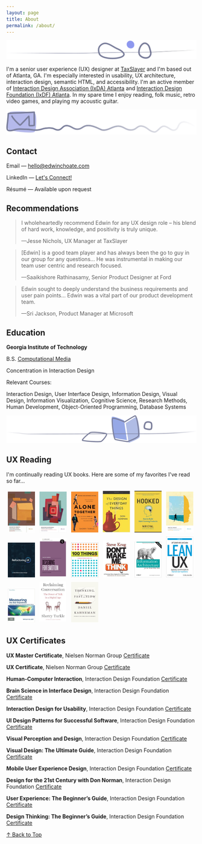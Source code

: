 ```yaml
---
layout: page
title: About
permalink: /about/
---
```


![](/assets/img/pebbles.png)

I'm a senior user experience (UX) designer at [TaxSlayer](https://www.taxslayer.com/) and I'm based out of Atlanta, GA. I'm especially interested in usability, UX architecture, interaction design, semantic HTML, and accessibility. I'm an active member of [Interaction Design Association (IxDA) Atlanta](https://ixda.org/local-groups/ixda-atlanta/) and [Interaction Design Foundation (IxDF) Atlanta](https://www.interaction-design.org/local-group/north-america/united-states/atlanta?r=edwin-choate). In my spare time I enjoy reading, folk music, retro video games, and playing my acoustic guitar.

![](/assets/img/squiggle-mail.png)

## Contact

Email &mdash; [hello@edwinchoate.com](mailto:hello@edwinchoate.com?subject=👋&nbsp;Hi,&nbsp;Edwin!)

LinkedIn &mdash; [Let's Connect!](https://www.linkedin.com/in/edwinchoate)

Résumé &mdash; Available upon request

## Recommendations

> I wholeheartedly recommend Edwin for any UX design role – his blend of hard work, knowledge, and positivity is truly unique.
> 
> &mdash;Jesse Nichols, UX Manager at TaxSlayer

> [Edwin] is a good team player and has always been the go to guy in our group for any questions... He was instrumental in making our team user centric and research focused.
> 
> &mdash;Saaikishore Rathinasamy, Senior Product Designer at Ford

> Edwin sought to deeply understand the business requirements and user pain points... Edwin was a vital part of our product development team.
> 
> &mdash;Sri Jackson, Product Manager at Microsoft

## Education

**Georgia Institute of Technology**

B.S. [Computational Media](https://catalog.gatech.edu/programs/computational-media-bs/)

Concentration in Interaction Design

Relevant Courses:

Interaction Design, User Interface Design, Information Design, Visual Design, Information Visualization, Cognitive Science, Research Methods, Human Development, Object-Oriented Programming, Database Systems

![](/assets/img/squiggle-books.png)

## UX Reading

I'm continually reading UX books. Here are some of my favorites I've read so far...

<style> 
    .book { 
        width: 72px; 
        margin: 4px;
    } 
</style>

<img class="book" src="/assets/img/books/build-better-products.jpg" alt="">
<img class="book" src="/assets/img/books/orchestrating-experiences.jpg" alt="Orchestrating Experiences by Chris Risdon">
<img class="book" src="/assets/img/books/alone-together.jpg" alt="Alone Together by Sherry Turkle">
<img class="book" src="/assets/img/books/design-of-everyday-things.jpg" alt="The Design of Everyday Things by Don Norman">
<img class="book" src="/assets/img/books/hooked.jpg" alt="Hooked by Nir Eyal">
<img class="book" src="/assets/img/books/practical-empathy.jpg" alt="Practical Empathy by Indi Young">
<img class="book" src="/assets/img/books/refactoring-UI.jpg" alt="Refactoring UI by Adam Wathan and Steve Schoger">
<img class="book" src="/assets/img/books/design-for-emotion.jpg" alt="Designing for Emotion by Aarron Walter">
<img class="book" src="/assets/img/books/100-things.jpg" alt="100 Things Every Designer Needs to Know About People by Susan Weinschenk">
<img class="book" src="/assets/img/books/dont-make-me-think.jpg" alt="Don't Make Me Think by Steve Krug">
<img class="book" src="/assets/img/books/information-architecture.jpg" alt="Information Architecture for the World Wide Web by Louis Rosenfeld">
<img class="book" src="/assets/img/books/lean-ux.jpg" alt="Lean UX by Jeff Gothelf">
<img class="book" src="/assets/img/books/measuring-the-ux.jpg" alt="Measuring the User Experience by Tom Tullis">
<img class="book" src="/assets/img/books/reclaiming-conversation.jpg" alt="Reclaiming Conversation by Sherry Turkle">
<img class="book" src="/assets/img/books/thinking-fast-and-slow.jpg" alt="Thinking Fast and Slow by Daniel Kahneman">

## UX Certificates

**UX Master Certificate**, Nielsen Norman Group [Certificate](/assets/img/certificates/NNG-UX-Master-Certificate-Choate.jpg)

**UX Certificate**, Nielsen Norman Group [Certificate](/assets/img/certificates/NNG-UX-Certificate-Choate.jpg)

**Human-Computer Interaction**, Interaction Design Foundation [Certificate](/assets/img/certificates/course-certificate-human-computer-interaction.jpg)

**Brain Science in Interface Design**, Interaction Design Foundation [Certificate](/assets/img/certificates/course-certificate-the-brain-and-technology-brain-science-in-interface-design.jpg)

**Interaction Design for Usability**, Interaction Design Foundation [Certificate](/assets/img/certificates/course-certificate-interaction-design-for-usability.jpg)

**UI Design Patterns for Successful Software**, Interaction Design Foundation [Certificate](/assets/img/certificates/course-certificate-ui-design-patterns-for-successful-software.jpg)

**Visual Perception and Design**, Interaction Design Foundation [Certificate](/assets/img/certificates/course-certificate-the-ultimate-guide-to-visual-perception-and-design.jpg)

**Visual Design: The Ultimate Guide**, Interaction Design Foundation [Certificate](/assets/img/certificates/course-certificate-visual-design-the-ultimate-guide.jpg)

**Mobile User Experience Design**, Interaction Design Foundation [Certificate](/assets/img/certificates/course-certificate-mobile-user-experience-design.jpg)

**Design for the 21st Century with Don Norman**, Interaction Design Foundation [Certificate](/assets/img/certificates/course-certificate-design-for-the-21st-century.jpg)

**User Experience: The Beginner’s Guide**, Interaction Design Foundation [Certificate](/assets/img/certificates/course-certificate-user-experience-the-beginner-s-guide.jpg)

**Design Thinking: The Beginner’s Guide**, Interaction Design Foundation [Certificate](/assets/img/certificates/course-certificate-design-thinking-the-beginner-s-guide.jpg)

[&uarr; Back to Top](#top)
